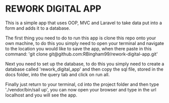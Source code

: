 <h1>REWORK DIGITAL APP</h1>

<p>This is a simple app that uses OOP, MVC and Laravel to take data put into a
form and adds it to a database. </p> 

<p>The first thing you need to do to run this app is clone this repo onto
your own machine, to do this you simply need to open your terminal and 
navigate to the location you would like to save the app, when there paste in this 
command: 'git clone git@github.com:RBingham99/rework-digital-app.git'</p>

<p>Next you need to set up the database, to do this you simply need to create
a database called 'rework_digital_app' and then copy the sql file, stored in the
docs folder, into the query tab and click on run all.</p>

<p>Finally just return to your terminal, cd into the project folder and then 
type './vendor/bin/sail up', you can now open your browser and type in the url
localhost and you will see the app.</p>
